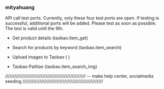 ### mityahuang

API call test ports. Currently, only these four test ports are open. If testing is successful, additional ports will be added. Please test as soon as possible. The test is valid until the 9th.

- Get product details (taobao.item_get)

- Search for products by keyword (taobao.item_search)

- Upload images to Taobao ( )

- Taobao Pailitao (taobao.item_search_img)

////////////////////////////////////////////////////
-- make help center, socialmedia seeding
////////////////////////////////////////////////////
